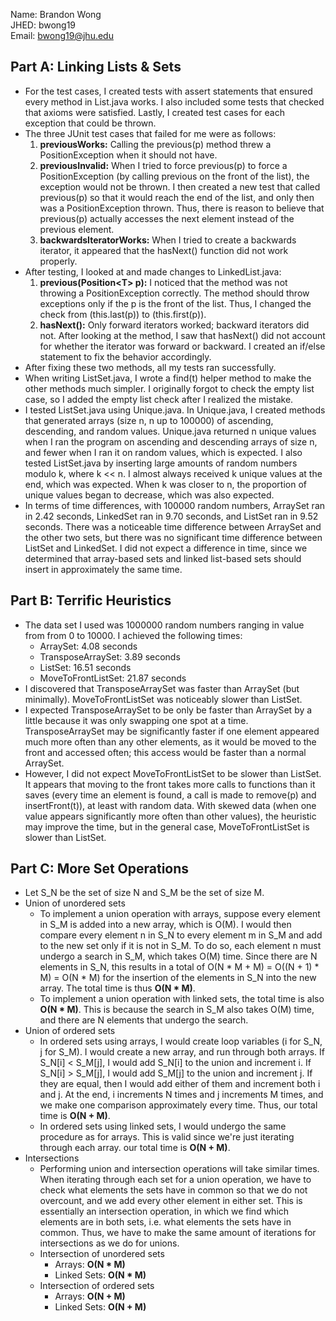 Name: Brandon Wong  
JHED: bwong19  
Email: bwong19@jhu.edu  

## Part A: Linking Lists & Sets

* For the test cases, I created tests with assert statements that ensured every method in List.java works. I also included some tests that checked that axioms were satisfied. Lastly, I created test cases for each exception that could be thrown.
* The three JUnit test cases that failed for me were as follows:
  1. **previousWorks:** Calling the previous(p) method threw a PositionException when it should not have.
  2. **previousInvalid:** When I tried to force previous(p) to force a PositionException (by calling previous on the front of the list), the exception would not be thrown. I then created a new test that called previous(p) so that it would reach the end of the list, and only then was a PositionException thrown. Thus, there is reason to believe that previous(p) actually accesses the next element instead of the previous element.
  3. **backwardsIteratorWorks:** When I tried to create a backwards iterator, it appeared that the hasNext() function did not work properly.
* After testing, I looked at and made changes to LinkedList.java:
  1. **previous(Position\<T\> p):** I noticed that the method was not throwing a PositionException correctly. The method should throw exceptions only if the p is the front of the list. Thus, I changed the check from (this.last(p)) to (this.first(p)).
  2. **hasNext():** Only forward iterators worked; backward iterators did not. After looking at the method, I saw that hasNext() did not account for whether the iterator was forward or backward. I created an if/else statement to fix the behavior accordingly.
* After fixing these two methods, all my tests ran successfully.
* When writing ListSet.java, I wrote a find(t) helper method to make the other methods much simpler. I originally forgot to check the empty list case, so I added the empty list check after I realized the mistake.
* I tested ListSet.java using Unique.java. In Unique.java, I created methods that generated arrays (size n, n up to 100000) of ascending, descending, and random values. Unique.java returned n unique values when I ran the program on ascending and descending arrays of size n, and fewer when I ran it on random values, which is expected. I also tested ListSet.java by inserting large amounts of random numbers modulo k, where k << n. I almost always received k unique values at the end, which was expected. When k was closer to n, the proportion of unique values began to decrease, which was also expected.
* In terms of time differences, with 100000 random numbers, ArraySet ran in 2.42 seconds, LinkedSet ran in 9.70 seconds, and ListSet ran in 9.52 seconds. There was a noticeable time difference between ArraySet and the other two sets, but there was no significant time difference between ListSet and LinkedSet. I did not expect a difference in time, since we determined that array-based sets and linked list-based sets should insert in approximately the same time.


## Part B: Terrific Heuristics

* The data set I used was 1000000 random numbers ranging in value from from 0 to 10000. I achieved the following times:
  * ArraySet: 4.08 seconds
  * TransposeArraySet: 3.89 seconds
  * ListSet: 16.51 seconds
  * MoveToFrontListSet: 21.87 seconds
* I discovered that TransposeArraySet was faster than ArraySet (but minimally). MoveToFrontListSet was noticeably slower than ListSet.
* I expected TransposeArraySet to be only be faster than ArraySet by a little because it was only swapping one spot at a time. TransposeArraySet may be significantly faster if one element appeared much more often than any other elements, as it would be moved to the front and accessed often; this access would be faster than a normal ArraySet.
* However, I did not expect MoveToFrontListSet to be slower than ListSet. It appears that moving to the front takes more calls to functions than it saves (every time an element is found, a call is made to remove(p) and insertFront(t)), at least with random data. With skewed data (when one value appears significantly more often than other values), the heuristic may improve the time, but in the general case, MoveToFrontListSet is slower than ListSet.


## Part C: More Set Operations

* Let S_N  be the set of size N and S_M be the set of size M.
* Union of unordered sets
  * To implement a union operation with arrays, suppose every element in S_M is added into a new array, which is O(M). I would then compare every element n in S_N to every element m in S_M and add to the new set only if it is not in S_M. To do so, each element n must undergo a search in S_M, which takes O(M) time. Since there are N elements in S_N, this results in a total of O(N * M + M) = O((N + 1) * M) = O(N * M) for the insertion of the elements in S_N into the new array. The total time is thus **O(N * M)**.
  * To implement a union operation with linked sets, the total time is also **O(N * M)**. This is because the search in S_M also takes O(M) time, and there are N elements that undergo the search.
* Union of ordered sets
  * In ordered sets using arrays, I would create loop variables (i for S_N, j for S_M). I would create a new array, and run through both arrays. If S_N[i] < S_M[j], I would add S_N[i] to the union and increment i. If S_N[i] > S_M[j], I would add S_M[j] to the union and increment j. If they are equal, then I would add either of them and increment both i and j. At the end, i increments N times and j increments M times, and we make one comparison approximately every time. Thus, our total time is **O(N + M)**.
  * In ordered sets using linked sets, I would undergo the same procedure as for arrays. This is valid since we're just iterating through each array. our total time is **O(N + M)**.
* Intersections
  * Performing union and intersection operations will take similar times. When iterating through each set for a union operation, we have to check what elements the sets have in common so that we do not overcount, and we add every other element in either set. This is essentially an intersection operation, in which we find which elements are in both sets, i.e. what elements the sets have in common. Thus, we have to make the same amount of iterations for intersections as we do for unions.
  * Intersection of unordered sets
    * Arrays: **O(N * M)**
    * Linked Sets: **O(N * M)**
  * Intersection of ordered sets
    * Arrays: **O(N + M)**
    * Linked Sets: **O(N + M)**